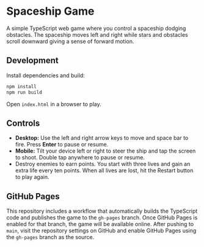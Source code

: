 # Spaceship Game

A simple TypeScript web game where you control a spaceship dodging obstacles. The spaceship moves left and right while stars and obstacles scroll downward giving a sense of forward motion.

## Development

Install dependencies and build:

```bash
npm install
npm run build
```

Open `index.html` in a browser to play.

## Controls

- **Desktop:** Use the left and right arrow keys to move and space bar to fire. Press **Enter** to pause or resume.
- **Mobile:** Tilt your device left or right to steer the ship and tap the screen to shoot. Double tap anywhere to pause or resume.
- Destroy enemies to earn points. You start with three lives and gain an extra life every ten points. When all lives are lost, hit the Restart button to play again.

## GitHub Pages

This repository includes a workflow that automatically builds the TypeScript code and publishes the game to the `gh-pages` branch. Once GitHub Pages is enabled for that branch, the game will be available online. After pushing to `main`, visit the repository settings on GitHub and enable GitHub Pages using the `gh-pages` branch as the source.
